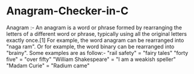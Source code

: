 # Anagram-Checker-in-C
Anagram :- An anagram is a word or phrase formed by rearranging the letters of a different word or phrase, typically using all the original letters exactly once.[1] 
For example, the word anagram can be rearranged into "naga ram". Or for example, the word binary can be rearranged into "brainy".
Some examples are as follow:-
"rail safety" = "fairy tales"
"forty five" = "over fifty"
"William Shakespeare" = "I am a weakish speller"
"Madam Curie" = "Radium came"
